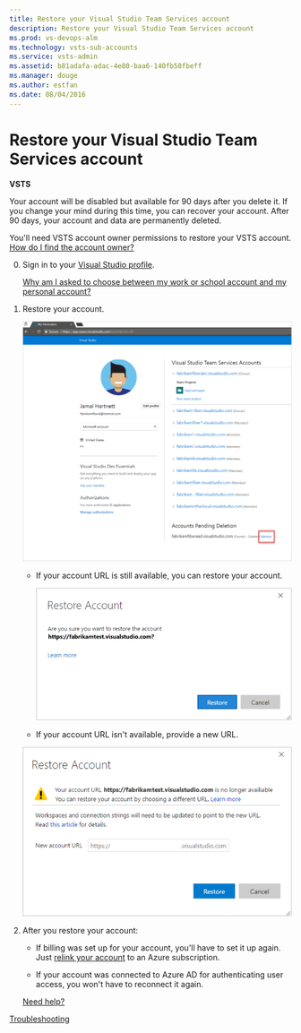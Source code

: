 ```yaml
---
title: Restore your Visual Studio Team Services account
description: Restore your Visual Studio Team Services account
ms.prod: vs-devops-alm
ms.technology: vsts-sub-accounts
ms.service: vsts-admin
ms.assetid: b81adafa-adac-4e80-baa6-140fb58fbeff
ms.manager: douge
ms.author: estfan
ms.date: 08/04/2016
---
```


# Restore your Visual Studio Team Services account

**VSTS**


Your account will be disabled but available for 90 days after you delete it. 
If you change your mind during this time, you can recover your account. 
After 90 days, your account and data are permanently deleted.

You'll need VSTS account owner 
permissions to restore your VSTS account. 
[How do I find the account owner?](faq-delete-restore-vsts-account.md#find-owner)

0.	Sign in to your [Visual Studio profile](https://app.vsaex.visualstudio.com/profile/view).

	[Why am I asked to choose between my work or school account and my personal account?](#ChooseOrgAcctMSAcct)

0.  Restore your account.

	![Next to your deleted account, click Restore](_img/delete-account/restore-account.png)

	*	If your account URL is still available, you can restore your account.

		![Confirm restoring your account](_img/delete-account/restore-confirm.png)

	*	If your account URL isn't available, provide a new URL.

       ![Rename your deleted account](_img/delete-account/rename-deleted-account.png)

0.  After you restore your account:

	*	If billing was set up for your account, you'll have to set it up again. Just 
[relink your account](../billing/set-up-billing-for-your-account-vs.md) to an Azure subscription.

	*   If your account was connected to Azure AD for authenticating user access, you won't have to reconnect it again.

	[Need help?](#get-support)



[Troubleshooting](faq-delete-restore-vsts-account.md)

